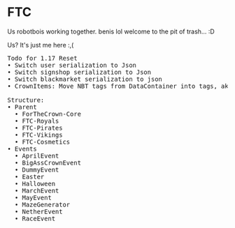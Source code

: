 
# FTC
Us robotbois working together.
benis lol
welcome to the pit of trash... :D

Us? It's just me here :,(



<pre>
Todo for 1.17 Reset
• Switch user serialization to Json
• Switch signshop serialization to Json
• Switch blackmarket serialization to json
• CrownItems: Move NBT tags from DataContainer into tags, aka stop using Bukkit's PersistentDataContainer

Structure:
• Parent
  • ForTheCrown-Core
  • FTC-Royals
  • FTC-Pirates
  • FTC-Vikings
  • FTC-Cosmetics
• Events
  • AprilEvent
  • BigAssCrownEvent
  • DummyEvent
  • Easter
  • Halloween
  • MarchEvent
  • MayEvent
  • MazeGenerator
  • NetherEvent
  • RaceEvent
